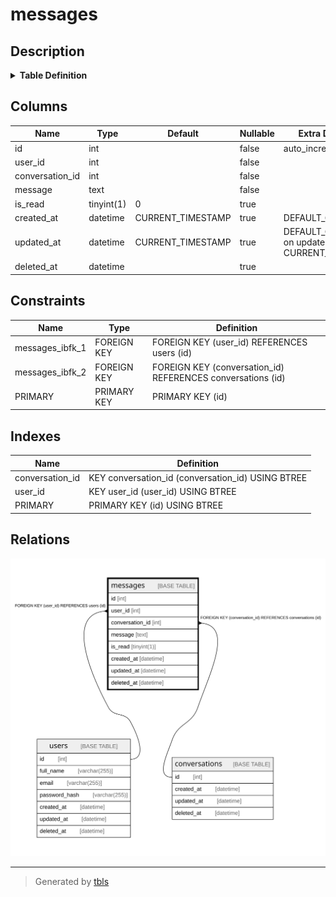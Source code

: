# messages

## Description

<details>
<summary><strong>Table Definition</strong></summary>

```sql
CREATE TABLE `messages` (
  `id` int NOT NULL AUTO_INCREMENT,
  `user_id` int NOT NULL,
  `conversation_id` int NOT NULL,
  `message` text NOT NULL,
  `is_read` tinyint(1) DEFAULT '0',
  `created_at` datetime DEFAULT CURRENT_TIMESTAMP,
  `updated_at` datetime DEFAULT CURRENT_TIMESTAMP ON UPDATE CURRENT_TIMESTAMP,
  `deleted_at` datetime DEFAULT NULL,
  PRIMARY KEY (`id`),
  KEY `user_id` (`user_id`),
  KEY `conversation_id` (`conversation_id`),
  CONSTRAINT `messages_ibfk_1` FOREIGN KEY (`user_id`) REFERENCES `users` (`id`),
  CONSTRAINT `messages_ibfk_2` FOREIGN KEY (`conversation_id`) REFERENCES `conversations` (`id`)
) ENGINE=InnoDB AUTO_INCREMENT=[Redacted by tbls] DEFAULT CHARSET=utf8mb4 COLLATE=utf8mb4_0900_ai_ci
```

</details>

## Columns

| Name | Type | Default | Nullable | Extra Definition | Children | Parents | Comment |
| ---- | ---- | ------- | -------- | ---------------- | -------- | ------- | ------- |
| id | int |  | false | auto_increment |  |  |  |
| user_id | int |  | false |  |  | [users](users.md) |  |
| conversation_id | int |  | false |  |  | [conversations](conversations.md) |  |
| message | text |  | false |  |  |  |  |
| is_read | tinyint(1) | 0 | true |  |  |  |  |
| created_at | datetime | CURRENT_TIMESTAMP | true | DEFAULT_GENERATED |  |  |  |
| updated_at | datetime | CURRENT_TIMESTAMP | true | DEFAULT_GENERATED on update CURRENT_TIMESTAMP |  |  |  |
| deleted_at | datetime |  | true |  |  |  |  |

## Constraints

| Name | Type | Definition |
| ---- | ---- | ---------- |
| messages_ibfk_1 | FOREIGN KEY | FOREIGN KEY (user_id) REFERENCES users (id) |
| messages_ibfk_2 | FOREIGN KEY | FOREIGN KEY (conversation_id) REFERENCES conversations (id) |
| PRIMARY | PRIMARY KEY | PRIMARY KEY (id) |

## Indexes

| Name | Definition |
| ---- | ---------- |
| conversation_id | KEY conversation_id (conversation_id) USING BTREE |
| user_id | KEY user_id (user_id) USING BTREE |
| PRIMARY | PRIMARY KEY (id) USING BTREE |

## Relations

![er](messages.svg)

---

> Generated by [tbls](https://github.com/k1LoW/tbls)
